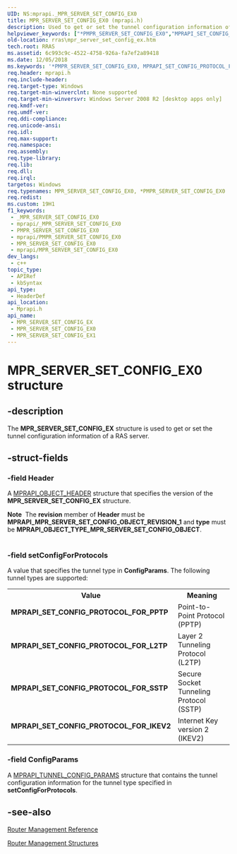 ```yaml
---
UID: NS:mprapi._MPR_SERVER_SET_CONFIG_EX0
title: MPR_SERVER_SET_CONFIG_EX0 (mprapi.h)
description: Used to get or set the tunnel configuration information of a RAS server.
helpviewer_keywords: ["*PMPR_SERVER_SET_CONFIG_EX0","MPRAPI_SET_CONFIG_PROTOCOL_FOR_IKEV2","MPRAPI_SET_CONFIG_PROTOCOL_FOR_L2TP","MPRAPI_SET_CONFIG_PROTOCOL_FOR_PPTP","MPRAPI_SET_CONFIG_PROTOCOL_FOR_SSTP","MPR_SERVER_SET_CONFIG_EX","MPR_SERVER_SET_CONFIG_EX structure [RAS]","MPR_SERVER_SET_CONFIG_EX0","MPR_SERVER_SET_CONFIG_EX1","PMPR_SERVER_SET_CONFIG_EX","PMPR_SERVER_SET_CONFIG_EX structure pointer [RAS]","_MPR_SERVER_SET_CONFIG_EX0","_MPR_SERVER_SET_CONFIG_EX1","mprapi/MPR_SERVER_SET_CONFIG_EX","mprapi/PMPR_SERVER_SET_CONFIG_EX","rras.mpr_server_set_config_ex"]
old-location: rras\mpr_server_set_config_ex.htm
tech.root: RRAS
ms.assetid: 6c993c9c-4522-4758-926a-fa7ef2a89418
ms.date: 12/05/2018
ms.keywords: '*PMPR_SERVER_SET_CONFIG_EX0, MPRAPI_SET_CONFIG_PROTOCOL_FOR_IKEV2, MPRAPI_SET_CONFIG_PROTOCOL_FOR_L2TP, MPRAPI_SET_CONFIG_PROTOCOL_FOR_PPTP, MPRAPI_SET_CONFIG_PROTOCOL_FOR_SSTP, MPR_SERVER_SET_CONFIG_EX, MPR_SERVER_SET_CONFIG_EX structure [RAS], MPR_SERVER_SET_CONFIG_EX0, MPR_SERVER_SET_CONFIG_EX1, PMPR_SERVER_SET_CONFIG_EX, PMPR_SERVER_SET_CONFIG_EX structure pointer [RAS], _MPR_SERVER_SET_CONFIG_EX0, _MPR_SERVER_SET_CONFIG_EX1, mprapi/MPR_SERVER_SET_CONFIG_EX, mprapi/PMPR_SERVER_SET_CONFIG_EX, rras.mpr_server_set_config_ex'
req.header: mprapi.h
req.include-header: 
req.target-type: Windows
req.target-min-winverclnt: None supported
req.target-min-winversvr: Windows Server 2008 R2 [desktop apps only]
req.kmdf-ver: 
req.umdf-ver: 
req.ddi-compliance: 
req.unicode-ansi: 
req.idl: 
req.max-support: 
req.namespace: 
req.assembly: 
req.type-library: 
req.lib: 
req.dll: 
req.irql: 
targetos: Windows
req.typenames: MPR_SERVER_SET_CONFIG_EX0, *PMPR_SERVER_SET_CONFIG_EX0
req.redist: 
ms.custom: 19H1
f1_keywords:
 - _MPR_SERVER_SET_CONFIG_EX0
 - mprapi/_MPR_SERVER_SET_CONFIG_EX0
 - PMPR_SERVER_SET_CONFIG_EX0
 - mprapi/PMPR_SERVER_SET_CONFIG_EX0
 - MPR_SERVER_SET_CONFIG_EX0
 - mprapi/MPR_SERVER_SET_CONFIG_EX0
dev_langs:
 - c++
topic_type:
 - APIRef
 - kbSyntax
api_type:
 - HeaderDef
api_location:
 - Mprapi.h
api_name:
 - MPR_SERVER_SET_CONFIG_EX
 - MPR_SERVER_SET_CONFIG_EX0
 - MPR_SERVER_SET_CONFIG_EX1
---
```


# MPR_SERVER_SET_CONFIG_EX0 structure


## -description

The <b>MPR_SERVER_SET_CONFIG_EX</b> structure is used to get or set the tunnel configuration information of a RAS server.

## -struct-fields

### -field Header

A <a href="/windows/desktop/api/mprapi/ns-mprapi-mprapi_object_header">MPRAPI_OBJECT_HEADER</a> structure that specifies the version of the <b>MPR_SERVER_SET_CONFIG_EX</b> structure. 

<div class="alert"><b>Note</b>  The <b>revision</b> member  of  <b>Header</b> must be <b>MPRAPI_MPR_SERVER_SET_CONFIG_OBJECT_REVISION_1</b> and <b>type</b> must be <b>MPRAPI_OBJECT_TYPE_MPR_SERVER_SET_CONFIG_OBJECT</b>.</div>
<div> </div>

### -field setConfigForProtocols

A value that specifies the tunnel type in <b>ConfigParams</b>. The following tunnel types are supported:

<table>
<tr>
<th>Value</th>
<th>Meaning</th>
</tr>
<tr>
<td width="40%"><a id="MPRAPI_SET_CONFIG_PROTOCOL_FOR_PPTP_________________"></a><a id="mprapi_set_config_protocol_for_pptp_________________"></a><dl>
<dt><b>MPRAPI_SET_CONFIG_PROTOCOL_FOR_PPTP                 </b></dt>
</dl>
</td>
<td width="60%">
Point-to-Point Protocol (PPTP)

</td>
</tr>
<tr>
<td width="40%"><a id="MPRAPI_SET_CONFIG_PROTOCOL_FOR_L2TP_________________"></a><a id="mprapi_set_config_protocol_for_l2tp_________________"></a><dl>
<dt><b>MPRAPI_SET_CONFIG_PROTOCOL_FOR_L2TP                 </b></dt>
</dl>
</td>
<td width="60%">
Layer 2 Tunneling Protocol (L2TP)

</td>
</tr>
<tr>
<td width="40%"><a id="MPRAPI_SET_CONFIG_PROTOCOL_FOR_SSTP_________________"></a><a id="mprapi_set_config_protocol_for_sstp_________________"></a><dl>
<dt><b>MPRAPI_SET_CONFIG_PROTOCOL_FOR_SSTP                 </b></dt>
</dl>
</td>
<td width="60%">
Secure Socket Tunneling Protocol (SSTP)

</td>
</tr>
<tr>
<td width="40%"><a id="MPRAPI_SET_CONFIG_PROTOCOL_FOR_IKEV2_________________"></a><a id="mprapi_set_config_protocol_for_ikev2_________________"></a><dl>
<dt><b>MPRAPI_SET_CONFIG_PROTOCOL_FOR_IKEV2                 </b></dt>
</dl>
</td>
<td width="60%">
Internet Key version 2 (IKEV2)

</td>
</tr>
</table>

### -field ConfigParams

A <a href="/windows/desktop/api/mprapi/ns-mprapi-mprapi_tunnel_config_params0">MPRAPI_TUNNEL_CONFIG_PARAMS</a> structure that contains the tunnel configuration information for the tunnel type specified in <b>setConfigForProtocols</b>.

## -see-also

<a href="/windows/desktop/RRAS/router-management-reference">Router Management Reference</a>



<a href="/windows/desktop/RRAS/router-management-structures">Router Management Structures</a>